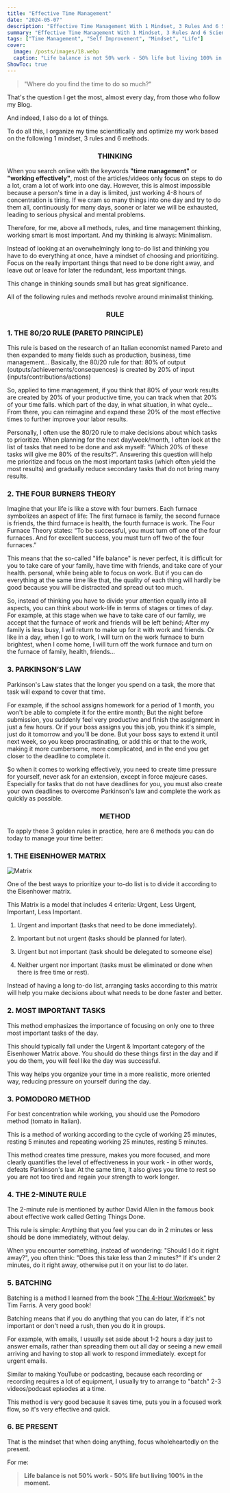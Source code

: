 ```yaml
---
title: "Effective Time Management"
date: "2024-05-07"
description: "Effective Time Management With 1 Mindset, 3 Rules And 6 Scientific Methods."
summary: "Effective Time Management With 1 Mindset, 3 Rules And 6 Scientific Methods."
tags: ["Time Management", "Self Improvement", "Mindset", "Life"]
cover:
  image: /posts/images/18.webp
  caption: "Life balance is not 50% work - 50% life but living 100% in the moment."
ShowToc: true
---
```


> "Where do you find the time to do so much?"

That's the question I get the most, almost every day, from those who follow my Blog.

And indeed, I also do a lot of things.

To do all this, I organize my time scientifically and optimize my work based on the following 1 mindset, 3 rules and 6 methods.

### <p style="text-align: center;">THINKING</p>

When you search online with the keywords **"time management"** or **"working effectively"**, most of the articles/videos only focus on steps to do a lot, cram a lot of work into one day. However, this is almost impossible because a person's time in a day is limited, just working 4-8 hours of concentration is tiring. If we cram so many things into one day and try to do them all, continuously for many days, sooner or later we will be exhausted, leading to serious physical and mental problems.

Therefore, for me, above all methods, rules, and time management thinking, working smart is most important. And my thinking is always: Minimalism.

Instead of looking at an overwhelmingly long to-do list and thinking you have to do everything at once, have a mindset of choosing and prioritizing. Focus on the really important things that need to be done right away, and leave out or leave for later the redundant, less important things.

This change in thinking sounds small but has great significance.

All of the following rules and methods revolve around minimalist thinking.

### <p style="text-align: center;">RULE</p>

### 1. THE 80/20 RULE (PARETO PRINCIPLE)

This rule is based on the research of an Italian economist named Pareto and then expanded to many fields such as production, business, time management... Basically, the 80/20 rule for that: 80% of output (outputs/achievements/consequences) is created by 20% of input (inputs/contributions/actions)

So, applied to time management, if you think that 80% of your work results are created by 20% of your productive time, you can track when that 20% of your time falls. which part of the day, in what situation, in what cycle... From there, you can reimagine and expand these 20% of the most effective times to further improve your labor results.

Personally, I often use the 80/20 rule to make decisions about which tasks to prioritize. When planning for the next day/week/month, I often look at the list of tasks that need to be done and ask myself: "Which 20% of these tasks will give me 80% of the results?". Answering this question will help me prioritize and focus on the most important tasks (which often yield the most results) and gradually reduce secondary tasks that do not bring many results.

### 2. THE FOUR BURNERS THEORY

Imagine that your life is like a stove with four burners. Each furnace symbolizes an aspect of life: The first furnace is family, the second furnace is friends, the third furnace is health, the fourth furnace is work. The Four Furnace Theory states: “To be successful, you must turn off one of the four furnaces. And for excellent success, you must turn off two of the four furnaces.”

This means that the so-called "life balance" is never perfect, it is difficult for you to take care of your family, have time with friends, and take care of your health. personal, while being able to focus on work. But if you can do everything at the same time like that, the quality of each thing will hardly be good because you will be distracted and spread out too much.

So, instead of thinking you have to divide your attention equally into all aspects, you can think about work-life in terms of stages or times of day. For example, at this stage when we have to take care of our family, we accept that the furnace of work and friends will be left behind; After my family is less busy, I will return to make up for it with work and friends. Or like in a day, when I go to work, I will turn on the work furnace to burn brightest, when I come home, I will turn off the work furnace and turn on the furnace of family, health, friends...

### 3. PARKINSON’S LAW

Parkinson's Law states that the longer you spend on a task, the more that task will expand to cover that time.

For example, if the school assigns homework for a period of 1 month, you won't be able to complete it for the entire month; But the night before submission, you suddenly feel very productive and finish the assignment in just a few hours. Or if your boss assigns you this job, you think it's simple, just do it tomorrow and you'll be done. But your boss says to extend it until next week, so you keep procrastinating, or add this or that to the work, making it more cumbersome, more complicated, and in the end you get closer to the deadline to complete it.

So when it comes to working effectively, you need to create time pressure for yourself, never ask for an extension, except in force majeure cases. Especially for tasks that do not have deadlines for you, you must also create your own deadlines to overcome Parkinson's law and complete the work as quickly as possible.

### <p style="text-align: center;">METHOD</p>

To apply these 3 golden rules in practice, here are 6 methods you can do today to manage your time better:

### 1. THE EISENHOWER MATRIX

![Matrix](/posts/images/17.webp#center "Matrix")

One of the best ways to prioritize your to-do list is to divide it according to the Eisenhower matrix.

This Matrix is a model that includes 4 criteria: Urgent, Less Urgent, Important, Less Important.

1. Urgent and important (tasks that need to be done immediately).

2. Important but not urgent (tasks should be planned for later).

3. Urgent but not important (task should be delegated to someone else)

4. Neither urgent nor important (tasks must be eliminated or done when there is free time or rest).

Instead of having a long to-do list, arranging tasks according to this matrix will help you make decisions about what needs to be done faster and better.

### 2. MOST IMPORTANT TASKS

This method emphasizes the importance of focusing on only one to three most important tasks of the day.

This should typically fall under the Urgent & Important category of the Eisenhower Matrix above. You should do these things first in the day and if you do them, you will feel like the day was successful.

This way helps you organize your time in a more realistic, more oriented way, reducing pressure on yourself during the day.

### 3. POMODORO METHOD

For best concentration while working, you should use the Pomodoro method (tomato in Italian).

This is a method of working according to the cycle of working 25 minutes, resting 5 minutes and repeating working 25 minutes, resting 5 minutes.

This method creates time pressure, makes you more focused, and more clearly quantifies the level of effectiveness in your work - in other words, defeats Parkinson's law. At the same time, it also gives you time to rest so you are not too tired and regain your strength to work longer.

### 4. THE 2-MINUTE RULE

The 2-minute rule is mentioned by author David Allen in the famous book about effective work called Getting Things Done.

This rule is simple: Anything that you feel you can do in 2 minutes or less should be done immediately, without delay.

When you encounter something, instead of wondering: "Should I do it right away?", you often think: "Does this take less than 2 minutes?" If it's under 2 minutes, do it right away, otherwise put it on your list to do later.

### 5. BATCHING

Batching is a method I learned from the book ["The 4-Hour Workweek"](https://amzn.to/44N99lL) by Tim Farris. A very good book!

Batching means that if you do anything that you can do later, if it's not important or don't need a rush, then you do it in groups.

For example, with emails, I usually set aside about 1-2 hours a day just to answer emails, rather than spreading them out all day or seeing a new email arriving and having to stop all work to respond immediately.
except for urgent emails.

Similar to making YouTube or podcasting, because each recording or recording requires a lot of equipment, I usually try to arrange to "batch" 2-3 videos/podcast episodes at a time.

This method is very good because it saves time, puts you in a focused work flow, so it's very effective and quick.

### 6. BE PRESENT

That is the mindset that when doing anything, focus wholeheartedly on the present.

For me: 

> **Life balance is not 50% work - 50% life but living 100% in the moment.**

